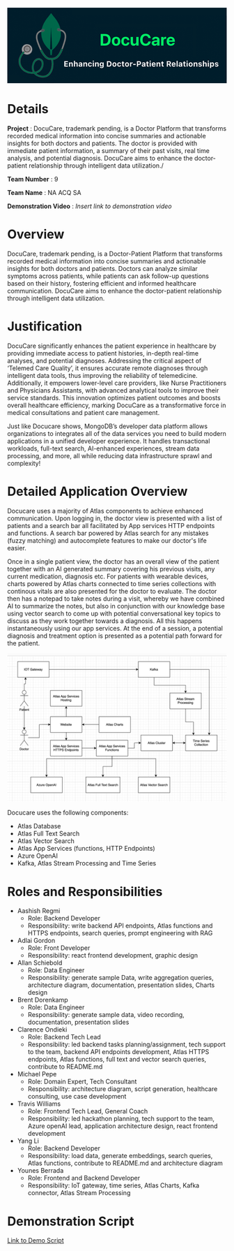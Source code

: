 ![LogoTitle](Screenshots/Docucare_LogoTitle.png)

# Details

**Project** : DocuCare, trademark pending, is a Doctor Platform that transforms recorded medical information into concise summaries and actionable insights for both doctors and patients. The doctor is provided with immediate patient information, a summary of their past visits, real time analysis, and potential diagnosis. DocuCare aims to enhance the doctor-patient relationship through intelligent data utilization./ 

**Team Number** : 9  

**Team Name** : NA ACQ SA  

**Demonstration Video** : _Insert link to demonstration video_  

# Overview

DocuCare, trademark pending, is a Doctor-Patient Platform that transforms recorded medical information into concise summaries and actionable insights for both doctors and patients. Doctors can analyze similar symptoms across patients, while patients can ask follow-up questions based on their history, fostering efficient and informed healthcare communication. DocuCare aims to enhance the doctor-patient relationship through intelligent data utilization.

# Justification
 
DocuCare significantly enhances the patient experience in healthcare by providing immediate access to patient histories, in-depth real-time analyses, and potential diagnoses. Addressing the critical aspect of ‘Telemed Care Quality’, it ensures accurate remote diagnoses through intelligent data tools, thus improving the reliability of telemedicine. Additionally, it empowers lower-level care providers, like Nurse Practitioners and Physicians Assistants, with advanced analytical tools to improve their service standards. This innovation optimizes patient outcomes and boosts overall healthcare efficiency, marking DocuCare as a transformative force in medical consultations and patient care management.

Just like Docucare shows, MongoDB’s developer data platform allows organizations to integrates all of the data services you need to build modern applications in a unified developer experience. It handles transactional workloads, full-text search, AI-enhanced experiences, stream data processing, and more, all while reducing data infrastructure sprawl and complexity!

# Detailed Application Overview

Docucare uses a majority of Atlas components to achieve enhanced communication. Upon logging in, the doctor view is presented with a list of patients and a search bar all facilitated by App services HTTP endpoints and functions. A search bar powered by Atlas search for any mistakes (fuzzy matching) and autocomplete features to make our doctor's life easier. 

Once in a single patient view, the doctor has an overall view of the patient together with an AI generated summary covering his previous visits, any current medication, diagnosis etc. For patients with wearable devices, charts powered by Atlas charts connected to time series collections with continous vitals are also presented for the doctor to evaluate. The doctor then has a notepad to take notes during a visit, whereby we have combined AI to summarize the notes, but also in conjunction with our knowledge base using vector search to come up with potential conversational key topics to discuss as they work together towards a diagnosis. All this happens instantaneously using our app services. At the end of a session, a potential diagnosis and treatment option is presented as a potential path forward for the patient.

![Architecture Diagram](Screenshots/Docucare_Arch.png)


Docucare uses the following components:

* Atlas Database
* Atlas Full Text Search
* Atlas Vector Search
* Atlas App Services (functions, HTTP Endpoints)
* Azure OpenAI
* Kafka, Atlas Stream Processing and Time Series


# Roles and Responsibilities

* Aashish Regmi
   * Role: Backend Developer
   * Responsibility: write backend API endpoints, Atlas functions and HTTPS endpoints, search queries, prompt engineering with RAG
* Adlai Gordon
   * Role: Front Developer
   * Responsibility: react frontend development, graphic design 
* Allan Schiebold
   * Role: Data Engineer
   * Responsibility: generate sample Data, write aggregation queries, architecture diagram, documentation, presentation slides, Charts design
* Brent Dorenkamp
   * Role: Data Engineer
   * Responsibility: generate sample data, video recording, documentation, presentation slides 
* Clarence Ondieki
   * Role: Backend Tech Lead
   * Responsibility: led backend tasks planning/assignment, tech support to the team, backend API endpoints development, Atlas HTTPS endpoints, Atlas functions, full text and vector search queries, contribute to README.md   
* Michael Pepe
   * Role: Domain Expert, Tech Consultant
   * Responsibility: architecture diagram, script generation, healthcare consulting, use case development
* Travis Williams
   * Role: Frontend Tech Lead, General Coach
   * Responsibility: led hackathon planning, tech support to the team, Azure openAI lead, application architecture design, react frontend development
* Yang Li
   * Role: Backend Developer 
   * Responsibility: load data, generate embeddings, search queries, Atlas functions, contribute to README.md and architecture diagram  
* Younes Berrada
   * Role: Frontend and Backend Developer
   * Responsibility: IoT gateway, time series, Atlas Charts, Kafka connector, Atlas Stream Processing

# Demonstration Script

[Link to Demo Script](https://docs.google.com/document/d/1S3HQ6OyRCZbtwYpagZiMd62OquFzhko6_jHgirLheAY/edit?usp=sharing)
